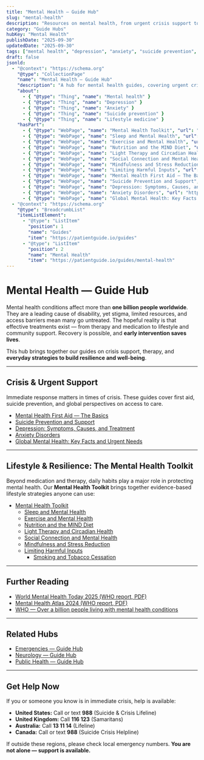 ```yaml
---
title: "Mental Health — Guide Hub"
slug: "mental-health"
description: "Resources on mental health, from urgent crisis support to long-term lifestyle strategies."
category: "Guide Hubs"
hubKey: "Mental Health"
publishDate: "2025-09-30"
updatedDate: "2025-09-30"
tags: ["mental health", "depression", "anxiety", "suicide prevention", "toolkit", "hub"]
draft: false
jsonld:
  - "@context": "https://schema.org"
    "@type": "CollectionPage"
    "name": "Mental Health — Guide Hub"
    "description": "A hub for mental health guides, covering urgent crisis support, depression, anxiety, suicide prevention, and everyday lifestyle strategies for resilience."
    "about":
      - { "@type": "Thing", "name": "Mental health" }
      - { "@type": "Thing", "name": "Depression" }
      - { "@type": "Thing", "name": "Anxiety" }
      - { "@type": "Thing", "name": "Suicide prevention" }
      - { "@type": "Thing", "name": "Lifestyle medicine" }
    "hasPart":
      - { "@type": "WebPage", "name": "Mental Health Toolkit", "url": "https://patientguide.io/guides/mental-health-toolkit" }
      - { "@type": "WebPage", "name": "Sleep and Mental Health", "url": "https://patientguide.io/guides/sleep" }
      - { "@type": "WebPage", "name": "Exercise and Mental Health", "url": "https://patientguide.io/guides/exercise" }
      - { "@type": "WebPage", "name": "Nutrition and the MIND Diet", "url": "https://patientguide.io/guides/mind-diet" }
      - { "@type": "WebPage", "name": "Light Therapy and Circadian Health", "url": "https://patientguide.io/guides/light-therapy" }
      - { "@type": "WebPage", "name": "Social Connection and Mental Health", "url": "https://patientguide.io/guides/social-connection" }
      - { "@type": "WebPage", "name": "Mindfulness and Stress Reduction", "url": "https://patientguide.io/guides/mindfulness" }
      - { "@type": "WebPage", "name": "Limiting Harmful Inputs", "url": "https://patientguide.io/guides/limit-harmful-inputs" }
      - { "@type": "WebPage", "name": "Mental Health First Aid — The Basics", "url": "https://patientguide.io/guides/mental-health-first-aid" }
      - { "@type": "WebPage", "name": "Suicide Prevention and Support", "url": "https://patientguide.io/guides/suicide-prevention" }
      - { "@type": "WebPage", "name": "Depression: Symptoms, Causes, and Treatment", "url": "https://patientguide.io/guides/depression" }
      - { "@type": "WebPage", "name": "Anxiety Disorders", "url": "https://patientguide.io/guides/anxiety" }
      - { "@type": "WebPage", "name": "Global Mental Health: Key Facts and Urgent Needs", "url": "https://patientguide.io/guides/global-mental-health" }
  - "@context": "https://schema.org"
    "@type": "BreadcrumbList"
    "itemListElement":
      - "@type": "ListItem"
        "position": 1
        "name": "Guides"
        "item": "https://patientguide.io/guides"
      - "@type": "ListItem"
        "position": 2
        "name": "Mental Health"
        "item": "https://patientguide.io/guides/mental-health"
---
```


# Mental Health — Guide Hub

Mental health conditions affect more than **one billion people worldwide**. They are a leading cause of disability, yet stigma, limited resources, and access barriers mean many go untreated. The hopeful reality is that effective treatments exist — from therapy and medication to lifestyle and community support. Recovery is possible, and **early intervention saves lives**.

This hub brings together our guides on crisis support, therapy, and **everyday strategies to build resilience and well-being**.

---

## Crisis & Urgent Support
Immediate response matters in times of crisis. These guides cover first aid, suicide prevention, and global perspectives on access to care.

- [Mental Health First Aid — The Basics](/guides/mental-health-first-aid)  
- [Suicide Prevention and Support](/guides/suicide-prevention)  
- [Depression: Symptoms, Causes, and Treatment](/guides/depression)  
- [Anxiety Disorders](/guides/anxiety)  
- [Global Mental Health: Key Facts and Urgent Needs](/guides/global-mental-health)  

---

## Lifestyle & Resilience: The Mental Health Toolkit
Beyond medication and therapy, daily habits play a major role in protecting mental health. Our **Mental Health Toolkit** brings together evidence-based lifestyle strategies anyone can use:

- [Mental Health Toolkit](/guides/mental-health-toolkit)  
  - [Sleep and Mental Health](/guides/sleep)  
  - [Exercise and Mental Health](/guides/exercise)  
  - [Nutrition and the MIND Diet](/guides/mind-diet)  
  - [Light Therapy and Circadian Health](/guides/light-therapy)  
  - [Social Connection and Mental Health](/guides/social-connection)  
  - [Mindfulness and Stress Reduction](/guides/mindfulness)  
  - [Limiting Harmful Inputs](/guides/limit-harmful-inputs)  
    - [Smoking and Tobacco Cessation](/guides/smoking-cessation)  


---

## Further Reading
- [World Mental Health Today 2025 (WHO report, PDF)](https://iris.who.int/bitstream/handle/10665/382343/9789240113817-eng.pdf)  
- [Mental Health Atlas 2024 (WHO report, PDF)](https://iris.who.int/bitstream/handle/10665/382452/9789240114487-eng.pdf)  
- [WHO — Over a billion people living with mental health conditions](https://www.who.int/news/item/02-09-2025-over-a-billion-people-living-with-mental-health-conditions-services-require-urgent-scale-up)  

---

## Related Hubs
- [Emergencies — Guide Hub](/guides/emergencies)  
- [Neurology — Guide Hub](/guides/neurology)  
- [Public Health — Guide Hub](/guides/public-health)  

---

## Get Help Now
If you or someone you know is in immediate crisis, help is available:

- **United States:** Call or text **988** (Suicide & Crisis Lifeline)  
- **United Kingdom:** Call **116 123** (Samaritans)  
- **Australia:** Call **13 11 14** (Lifeline)  
- **Canada:** Call or text **988** (Suicide Crisis Helpline)  

If outside these regions, please check local emergency numbers. **You are not alone — support is available.**
